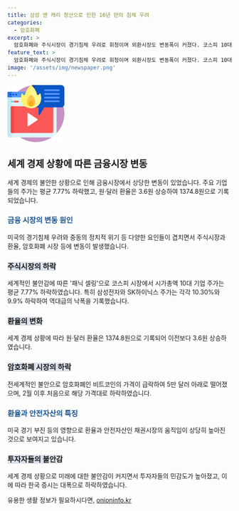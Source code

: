 ```yaml
---
title: 삼성 엔 캐리 청산으로 인한 16년 만의 침체 우려
categories:
  - 암호화폐
excerpt: >
  암호화폐와 주식시장이 경기침체 우려로 휘청이며 외환시장도 변동폭이 커졌다. 코스피 10대 기업 주가는 평균 7.77% 하락하면서 시가총액은 192조원이 증발했고, 금융위기 이후 최대 낙폭을 기록했다. 전문가들은 투자자 민감도가 높아져 증시 급락을 불러일으킨 미국 경기침체 우려가 과도하게 반영된 것으로 분석하고 있다. 미국의 경기 부진과 미국 연방공개시장위원회(FOMC)에서의 통화정책 결정이 주요 변수로 작용하며, 원·달러 환율은 미국의 영향을 받아 변동성을 보일 것으로 예상된다.
feature_text: >
  암호화폐와 주식시장이 경기침체 우려로 휘청이며 외환시장도 변동폭이 커졌다. 코스피 10대 기업 주가는 평균 7.77% 하락하면서 시가총액은 192조원이 증발했고, 금융위기 이후 최대 낙폭을 기록했다. 전문가들은 투자자 민감도가 높아져 증시 급락을 불러일으킨 미국 경기침체 우려가 과도하게 반영된 것으로 분석하고 있다. 미국의 경기 부진과 미국 연방공개시장위원회(FOMC)에서의 통화정책 결정이 주요 변수로 작용하며, 원·달러 환율은 미국의 영향을 받아 변동성을 보일 것으로 예상된다.
image: '/assets/img/newspaper.png'
---
```


<p><img src="/assets/img/news.png" alt="rentncar 속보" /></p>

<h2 data-ke-size="size26">세계 경제 상황에 따른 금융시장 변동</h2>

<p data-ke-size="size16">세계 경제의 불안한 상황으로 인해 금융시장에서 상당한 변동이 있었습니다. 주요 기업들의 주가는 평균 7.77% 하락했고, 원·달러 환율은 3.6원 상승하여 1374.8원으로 기록되었습니다.</p>

<h3><span style="color: #1a5490;">금융 시장의 변동 원인</span></h3>

<p data-ke-size="size16">미국의 경기침체 우려와 중동의 정치적 위기 등 다양한 요인들이 겹치면서 주식시장과 환율, 암호화폐 시장 등에 변동이 발생했습니다.</p>

<h3><b><span style="background-color: #21538527;">주식시장의 하락</span></b></h3>

<p data-ke-size="size16">세계적인 불안감에 따른 '패닉 셀링'으로 코스피 시장에서 시가총액 10대 기업 주가는 평균 7.77% 하락하였습니다. 특히 삼성전자와 SK하이닉스 주가는 각각 10.30%와 9.9% 하락하여 역대급의 낙폭을 기록했습니다.</p>

<h3><b><span style="background-color: #21538527;">환율의 변화</span></b></h3>

<p data-ke-size="size16">세계 경제 상황에 따라 원·달러 환율은 1374.8원으로 기록되어 이전보다 3.6원 상승하였습니다.</p>

<h3><b><span style="background-color: #21538527;">암호화폐 시장의 하락</span></b></h3>

<p data-ke-size="size16">전세계적인 불안으로 암호화폐인 비트코인의 가격이 급락하여 5만 달러 아래로 떨어졌으며, 2월 이후 처음으로 해당 가격대로 하락하였습니다.</p>

<h3><span style="color: #1a5490;">환율과 안전자산의 특징</span></h3>

<p data-ke-size="size16">미국 경기 부진 등의 영향으로 환율과 안전자산인 채권시장의 움직임이 상당히 높아진 것으로 보여지고 있습니다.</p>

<h3><b><span style="background-color: #21538527;">투자자들의 불안감</span></b></h3>

<p data-ke-size="size16">세계 경제 상황으로 미래에 대한 불안감이 커지면서 투자자들의 민감도가 높아졌고, 이에 따라 한국 증시는 대폭으로 하락하였습니다.</p>
유용한 생활 정보가 필요하시다면, <a href="https://onioninfo.kr" rel="dofollow">onioninfo.kr</a>


